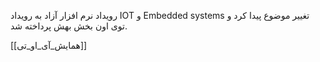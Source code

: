 رویداد نرم افزار آزاد به رویداد IOT و Embedded systems تغییر موضوع پیدا کرد و توی اون بخش بهش پرداخته شد.

[[همایش_آی_او_تی]]